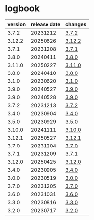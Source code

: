 # logbook	


|version|release date|changes|
|---|---|---|
|3.7.2|20231212|[3.7.2](./3.7.2-20231212.md)|
|3.12.2|20250626|[3.12.2](./3.12.2-20250626.md)|
|3.7.1|20231208|[3.7.1](./3.7.1-20231208.md)|
|3.8.0|20240411|[3.8.0](./3.8.0-20240411.md)|
|3.11.0|20250227|[3.11.0](./3.11.0-20250227.md)|
|3.8.0|20240410|[3.8.0](./3.8.0-20240410.md)|
|3.1.0|20230620|[3.1.0](./3.1.0-20230620.md)|
|3.9.0|20240527|[3.9.0](./3.9.0-20240527.md)|
|3.9.0|20240528|[3.9.0](./3.9.0-20240528.md)|
|3.7.2|20231213|[3.7.2](./3.7.2-20231213.md)|
|3.4.0|20230904|[3.4.0](./3.4.0-20230904.md)|
|3.5.0|20230929|[3.5.0](./3.5.0-20230929.md)|
|3.10.0|20241111|[3.10.0](./3.10.0-20241111.md)|
|3.12.1|20250527|[3.12.1](./3.12.1-20250527.md)|
|3.7.0|20231204|[3.7.0](./3.7.0-20231204.md)|
|3.7.1|20231209|[3.7.1](./3.7.1-20231209.md)|
|3.12.0|20250425|[3.12.0](./3.12.0-20250425.md)|
|3.4.0|20230905|[3.4.0](./3.4.0-20230905.md)|
|3.0.0|20230519|[3.0.0](./3.0.0-20230519.md)|
|3.7.0|20231205|[3.7.0](./3.7.0-20231205.md)|
|3.6.0|20231031|[3.6.0](./3.6.0-20231031.md)|
|3.3.0|20230816|[3.3.0](./3.3.0-20230816.md)|
|3.2.0|20230717|[3.2.0](./3.2.0-20230717.md)|
